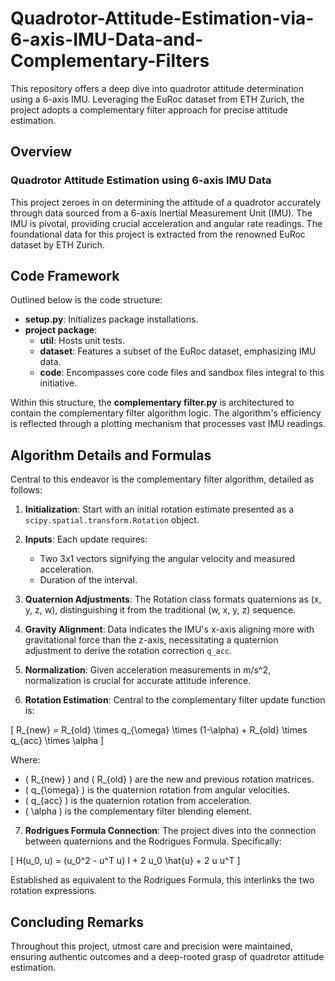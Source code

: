 # Quadrotor-Attitude-Estimation-via-6-axis-IMU-Data-and-Complementary-Filters
This repository offers a deep dive into quadrotor attitude determination using a 6-axis IMU. Leveraging the EuRoc dataset from ETH Zurich, the project adopts a complementary filter approach for precise attitude estimation.


## Overview

### Quadrotor Attitude Estimation using 6-axis IMU Data

This project zeroes in on determining the attitude of a quadrotor accurately through data sourced from a 6-axis Inertial Measurement Unit (IMU). The IMU is pivotal, providing crucial acceleration and angular rate readings. The foundational data for this project is extracted from the renowned EuRoc dataset by ETH Zurich.

## Code Framework
Outlined below is the code structure:

- **setup.py**: Initializes package installations.
- **project package**:
  - **util**: Hosts unit tests.
  - **dataset**: Features a subset of the EuRoc dataset, emphasizing IMU data.
  - **code**: Encompasses core code files and sandbox files integral to this initiative.

Within this structure, the **complementary filter.py** is architectured to contain the complementary filter algorithm logic. The algorithm's efficiency is reflected through a plotting mechanism that processes vast IMU readings.

## Algorithm Details and Formulas

Central to this endeavor is the complementary filter algorithm, detailed as follows:

1. **Initialization**: Start with an initial rotation estimate presented as a `scipy.spatial.transform.Rotation` object.
   
2. **Inputs**: Each update requires:
   - Two 3x1 vectors signifying the angular velocity and measured acceleration.
   - Duration of the interval.

3. **Quaternion Adjustments**: The Rotation class formats quaternions as (x, y, z, w), distinguishing it from the traditional (w, x, y, z) sequence.

4. **Gravity Alignment**: Data indicates the IMU's x-axis aligning more with gravitational force than the z-axis, necessitating a quaternion adjustment to derive the rotation correction `q_acc`.

5. **Normalization**: Given acceleration measurements in m/s^2, normalization is crucial for accurate attitude inference.

6. **Rotation Estimation**: Central to the complementary filter update function is:

\[ R_{new} = R_{old} \times q_{\omega} \times (1-\alpha) + R_{old} \times q_{acc} \times \alpha \]

Where:
   - \( R_{new} \) and \( R_{old} \) are the new and previous rotation matrices.
   - \( q_{\omega} \) is the quaternion rotation from angular velocities.
   - \( q_{acc} \) is the quaternion rotation from acceleration.
   - \( \alpha \) is the complementary filter blending element.

7. **Rodrigues Formula Connection**: The project dives into the connection between quaternions and the Rodrigues Formula. Specifically:

\[ H(u_0, u) = (u_0^2 - u^T u) I + 2 u_0 \hat{u} + 2 u u^T \]

Established as equivalent to the Rodrigues Formula, this interlinks the two rotation expressions.

## Concluding Remarks
Throughout this project, utmost care and precision were maintained, ensuring authentic outcomes and a deep-rooted grasp of quadrotor attitude estimation.

